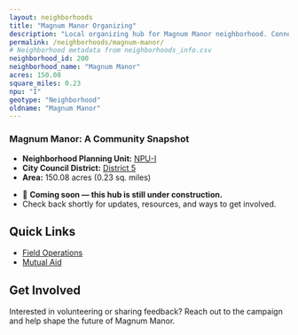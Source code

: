 ```yaml
---
layout: neighborhoods
title: "Magnum Manor Organizing"
description: "Local organizing hub for Magnum Manor neighborhood. Connect with field operations, mutual aid, and community organizing efforts."
permalink: /neighborhoods/magnum-manor/
# Neighborhood metadata from neighborhoods_info.csv
neighborhood_id: 200
neighborhood_name: "Magnum Manor"
acres: 150.08
square_miles: 0.23
npu: "I"
geotype: "Neighborhood"
oldname: "Magnum Manor"
---
```


### **Magnum Manor: A Community Snapshot**

  * **Neighborhood Planning Unit:** [NPU-I](https://www.atlantaga.gov/government/departments/city-planning/neighborhood-planning-units/neighborhood-and-npu-contacts)
  * **City Council District:** [District 5](https://citycouncil.atlantaga.gov/council-members)
  * **Area:** 150.08 acres (0.23 sq. miles)

- 🚧 **Coming soon — this hub is still under construction.**
- Check back shortly for updates, resources, and ways to get involved.

## Quick Links

- [Field Operations](./field-ops/)
- [Mutual Aid](./mutual-aid/)

## Get Involved

Interested in volunteering or sharing feedback? Reach out to the campaign and help shape the future of Magnum Manor.
